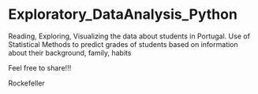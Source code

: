 # Exploratory_DataAnalysis_Python
Reading, Exploring, Visualizing the data about students in Portugal. Use of Statistical Methods to predict grades of students based on information about their background, family, habits



Feel free to share!!!

Rockefeller
